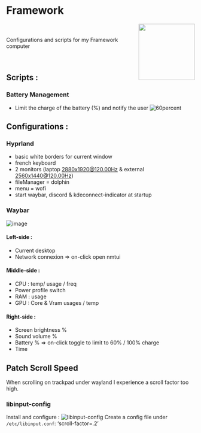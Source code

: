# Framework
<img align="right" width="150" height="150" src="https://frame.work/assets/family/diy_laptop-f402ff777de39ff72aa9eae12c2fa28733e885074731c53e9530ff93fb6a399c.jpg">
<br/><br/>
Configurations and scripts for my Framework computer
<br/><br/><br/>

## Scripts :
### Battery Management
- Limit the charge of the battery (%) and notify the user
![60percent](https://github.com/user-attachments/assets/8daa319e-644a-4593-a582-7bce5185ccc9)

## Configurations :
### Hyprland
- basic white borders for current window
- french keyboard
- 2 monitors (laptop 2880x1920@120.00Hz & external 2560x1440@120.00Hz)
- fileManager = dolphin
- menu = wofi
- start waybar, discord & kdeconnect-indicator at startup
### Waybar
![image](https://github.com/user-attachments/assets/c96d0e31-8b3d-45fa-91f9-ed593a4255af)
#### Left-side :
- Current desktop
- Network connexion => on-click open nmtui
#### Middle-side :
- CPU : temp/ usage / freq
- Power profile switch
- RAM : usage
- GPU : Core & Vram usages / temp
#### Right-side :
- Screen brightness %
- Sound volume %
- Battery % => on-click toggle to limit to 60% / 100% charge
- Time

## Patch Scroll Speed
When scrolling on trackpad under wayland I experience a scroll factor too high.
### libinput-config
Install and configure :
![libinput-config](https://gitlab.com/warningnonpotablewater/libinput-config)
Create a config file under `/etc/libinput.conf`:
‘scroll-factor=.2’
